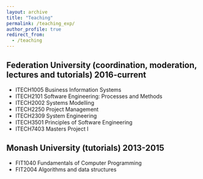 ```yaml
---
layout: archive
title: "Teaching"
permalink: /teaching_exp/
author_profile: true
redirect_from:
  - /teaching
---
```


Federation University (coordination, moderation, lectures and tutorials) 2016-current
-------------------------------------------------------------------------------------
* ITECH1005 Business Information Systems
* ITECH2101 Software Engineering: Processes and Methods
* ITECH2002 Systems Modelling
* ITECH2250 Project Management
* ITECH2309 System Engineering
* ITECH3501 Principles of Software Engineering
* ITECH7403 Masters Project I

Monash University (tutorials) 2013-2015
---------------------------------------
* FIT1040 Fundamentals of Computer Programming
* FIT2004 Algorithms and data structures
 
